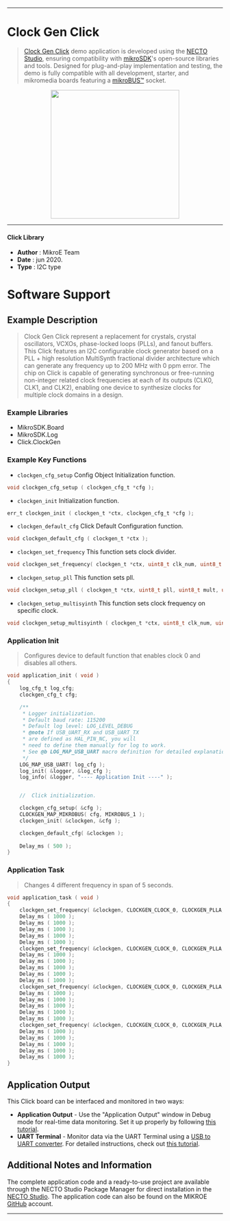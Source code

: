 
---
# Clock Gen Click

> [Clock Gen Click](https://www.mikroe.com/?pid_product=MIKROE-4113) demo application is developed using
the [NECTO Studio](https://www.mikroe.com/necto), ensuring compatibility with [mikroSDK](https://www.mikroe.com/mikrosdk)'s
open-source libraries and tools. Designed for plug-and-play implementation and testing, the demo is fully compatible with
all development, starter, and mikromedia boards featuring a [mikroBUS&trade;](https://www.mikroe.com/mikrobus) socket.

<p align="center">
  <img src="https://www.mikroe.com/?pid_product=MIKROE-4113&image=1" height=300px>
</p>

---

#### Click Library

- **Author**        : MikroE Team
- **Date**          : jun 2020.
- **Type**          : I2C type

# Software Support

## Example Description

> Clock Gen Click represent a replacement for crystals, crystal oscillators, VCXOs, phase-locked 
> loops (PLLs), and fanout buffers. This Click features an I2C configurable clock generator 
> based on a PLL + high resolution MultiSynth fractional divider architecture which can generate
> any frequency up to 200 MHz with 0 ppm error. The chip on Click is capable of generating 
> synchronous or free-running non-integer related clock frequencies at each of its outputs 
> (CLK0, CLK1, and CLK2), enabling one device to synthesize clocks for multiple clock domains in a design.

### Example Libraries

- MikroSDK.Board
- MikroSDK.Log
- Click.ClockGen

### Example Key Functions

- `clockgen_cfg_setup` Config Object Initialization function. 
```c
void clockgen_cfg_setup ( clockgen_cfg_t *cfg );
``` 
 
- `clockgen_init` Initialization function. 
```c
err_t clockgen_init ( clockgen_t *ctx, clockgen_cfg_t *cfg );
```

- `clockgen_default_cfg` Click Default Configuration function. 
```c
void clockgen_default_cfg ( clockgen_t *ctx );
```

- `clockgen_set_frequency` This function sets clock divider. 
```c
void clockgen_set_frequency( clockgen_t *ctx, uint8_t clk_num, uint8_t pll_num, uint32_t freq );
```
 
- `clockgen_setup_pll` This function sets pll. 
```c
void clockgen_setup_pll ( clockgen_t *ctx, uint8_t pll, uint8_t mult, uint32_t num );
```

- `clockgen_setup_multisyinth` This function sets clock frequency on specific clock. 
```c
void clockgen_setup_multisyinth ( clockgen_t *ctx, uint8_t clk_num, uint32_t divider, uint32_t num );
```

### Application Init

> Configures device to default function that enables clock 0 and disables all others.

```c
void application_init ( void )
{
    log_cfg_t log_cfg;
    clockgen_cfg_t cfg;

    /** 
     * Logger initialization.
     * Default baud rate: 115200
     * Default log level: LOG_LEVEL_DEBUG
     * @note If USB_UART_RX and USB_UART_TX 
     * are defined as HAL_PIN_NC, you will 
     * need to define them manually for log to work. 
     * See @b LOG_MAP_USB_UART macro definition for detailed explanation.
     */
    LOG_MAP_USB_UART( log_cfg );
    log_init( &logger, &log_cfg );
    log_info( &logger, "---- Application Init ----" );


    //  Click initialization.

    clockgen_cfg_setup( &cfg );
    CLOCKGEN_MAP_MIKROBUS( cfg, MIKROBUS_1 );
    clockgen_init( &clockgen, &cfg );

    clockgen_default_cfg( &clockgen );
    
    Delay_ms ( 500 );
}
```

### Application Task

> Changes 4 different frequency in span of 5 seconds.

```c
void application_task ( void )
{
    clockgen_set_frequency( &clockgen, CLOCKGEN_CLOCK_0, CLOCKGEN_PLLA, 1 );
    Delay_ms ( 1000 );
    Delay_ms ( 1000 );
    Delay_ms ( 1000 );
    Delay_ms ( 1000 );
    Delay_ms ( 1000 );
    clockgen_set_frequency( &clockgen, CLOCKGEN_CLOCK_0, CLOCKGEN_PLLA, 3 );
    Delay_ms ( 1000 );
    Delay_ms ( 1000 );
    Delay_ms ( 1000 );
    Delay_ms ( 1000 );
    Delay_ms ( 1000 );
    clockgen_set_frequency( &clockgen, CLOCKGEN_CLOCK_0, CLOCKGEN_PLLA, 10 );
    Delay_ms ( 1000 );
    Delay_ms ( 1000 );
    Delay_ms ( 1000 );
    Delay_ms ( 1000 );
    Delay_ms ( 1000 );
    clockgen_set_frequency( &clockgen, CLOCKGEN_CLOCK_0, CLOCKGEN_PLLA, 5 );
    Delay_ms ( 1000 );
    Delay_ms ( 1000 );
    Delay_ms ( 1000 );
    Delay_ms ( 1000 );
    Delay_ms ( 1000 );
}
```

## Application Output

This Click board can be interfaced and monitored in two ways:
- **Application Output** - Use the "Application Output" window in Debug mode for real-time data monitoring.
Set it up properly by following [this tutorial](https://www.youtube.com/watch?v=ta5yyk1Woy4).
- **UART Terminal** - Monitor data via the UART Terminal using
a [USB to UART converter](https://www.mikroe.com/click/interface/usb?interface*=uart,uart). For detailed instructions,
check out [this tutorial](https://help.mikroe.com/necto/v2/Getting%20Started/Tools/UARTTerminalTool).

## Additional Notes and Information

The complete application code and a ready-to-use project are available through the NECTO Studio Package Manager for 
direct installation in the [NECTO Studio](https://www.mikroe.com/necto). The application code can also be found on
the MIKROE [GitHub](https://github.com/MikroElektronika/mikrosdk_click_v2) account.

---
